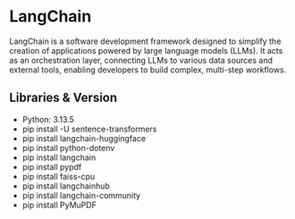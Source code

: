 # LangChain

LangChain is a software development framework designed to simplify the creation of applications powered by large language models (LLMs). It acts as an orchestration layer, connecting LLMs to various data sources and external tools, enabling developers to build complex, multi-step workflows.

## Libraries & Version

- Python:  3.13.5
- pip install -U sentence-transformers
- pip install langchain-huggingface
- pip install python-dotenv
- pip install langchain
- pip install pypdf
- pip install faiss-cpu
- pip install langchainhub
- pip install langchain-community
- pip install PyMuPDF
